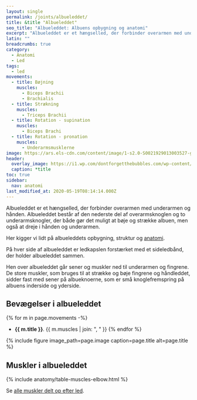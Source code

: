 ```yaml
---
layout: single
permalink: /joints/albueleddet/
title: &title "Albueleddet"
seo_title: "Albueleddet: Albuens opbygning og anatomi"
excerpt: "Albueleddet er et hængselled, der forbinder overarmen med underarmen og hånden. Albueleddet består af den nederste del af overarmsknoglen og to underarmsknogler, der både gør det muligt at bøje og strække albuen, men også at dreje i hånden og underarmen."
latin: ""
breadcrumbs: true
category:
  - Anatomi
  - Led
tags:
  - led
movements:
  - title: Bøjning
    muscles:
      - Biceps Brachii
      - Brachialis
  - title: Strækning
    muscles:
      - Triceps Brachii
  - title: Rotation - supination
    muscles:
      - Biceps Brachi
  - title: Rotation - pronation
    muscles:
      - Underarmsmusklerne
image: https://ars.els-cdn.com/content/image/1-s2.0-S0021929013003527-gr1.jpg
header:
  overlay_image: https://i1.wp.com/dontforgetthebubbles.com/wp-content/uploads/2013/11/image1.jpg
  caption: *title
toc: true
sidebar:
  nav: anatomi
last_modified_at: 2020-05-19T08:14:14.000Z
---
```


Albueleddet er et hængselled, der forbinder overarmen med underarmen og hånden. Albueleddet består af den nederste del af overarmsknoglen og to underarmsknogler, der både gør det muligt at bøje og strække albuen, men også at dreje i hånden og underarmen.

Her kigger vi lidt på albueleddets opbygning, struktur og [anatomi](/anatomi/).

På hver side af albueleddet er ledkapslen forstærket med et sideledbånd, der holder albueleddet sammen.

Hen over albueleddet går sener og muskler ned til underarmen og fingrene. De store muskler, som bruges til at strække og bøje fingrene og håndleddet, sidder fast med sener på albueknoerne, som er små knoglefremspring på albuens inderside og yderside.

## Bevægelser i albueleddet

{% for m in page.movements -%}
- **{{ m.title }}**.
  {{ m.muscles | join: ", " }}
{% endfor %}

{% include figure image_path=page.image caption=page.title alt=page.title %}

## Muskler i albueleddet

{% include anatomy/table-muscles-elbow.html %}

Se [alle muskler delt op efter led](/led/).
